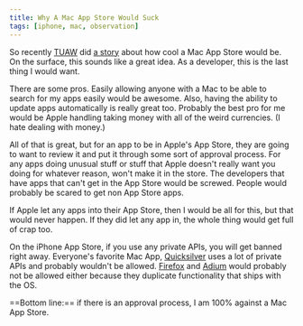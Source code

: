```yaml
---
title: Why A Mac App Store Would Suck
tags: [iphone, mac, observation]
---
```


So recently [TUAW](http://tuaw.com) did [a story](http://www.tuaw.com/2009/01/02/time-for-a-mac-app-store/) about how cool a Mac App Store would be. On the surface, this sounds like a great idea. As a developer, this is the last thing I would want.

There are some pros. Easily allowing anyone with a Mac to be able to search for my apps easily would be awesome. Also, having the ability to update apps automatically is really great too. Probably the best pro for me would be Apple handling taking money with all of the weird currencies. (I hate dealing with money.)

All of that is great, but for an app to be in Apple's App Store, they are going to want to review it and put it through some sort of approval process. For any apps doing unusual stuff or stuff that Apple doesn't really want you doing for whatever reason, won't make it in the store. The developers that have apps that can't get in the App Store would be screwed. People would probably be scared to get non App Store apps.

If Apple let any apps into their App Store, then I would be all for this, but that would never happen. If they did let any app in, the whole thing would get full of crap too.

On the iPhone App Store, if you use any private APIs, you will get banned right away. Everyone's favorite Mac App, [Quicksilver](http://blacktree.com/?quicksilver) uses a lot of private APIs and probably wouldn't be allowed. [Firefox](http://getfirefox.com/) and [Adium](http://adiumx.com/) would probably not be allowed either because they duplicate functionality that ships with the OS.

==Bottom line:== if there is an approval process, I am 100% against a Mac App Store.
